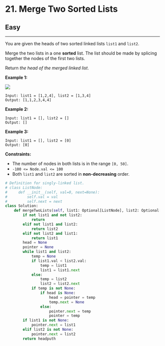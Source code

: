 # 21. Merge Two Sorted Lists

## Easy

***

You are given the heads of two sorted linked lists `list1` and `list2`.

Merge the two lists in a one **sorted** list. The list should be made by splicing together the nodes of the first two lists.

Return _the head of the merged linked list_.

&#x20;

**Example 1:**

![](https://assets.leetcode.com/uploads/2020/10/03/merge\_ex1.jpg)

```
Input: list1 = [1,2,4], list2 = [1,3,4]
Output: [1,1,2,3,4,4]
```

**Example 2:**

```
Input: list1 = [], list2 = []
Output: []
```

**Example 3:**

```
Input: list1 = [], list2 = [0]
Output: [0]
```

&#x20;

**Constraints:**

* The number of nodes in both lists is in the range `[0, 50]`.
* `-100 <= Node.val <= 100`
* Both `list1` and `list2` are sorted in **non-decreasing** order.

```python
# Definition for singly-linked list.
# class ListNode:
#     def __init__(self, val=0, next=None):
#         self.val = val
#         self.next = next
class Solution:
    def mergeTwoLists(self, list1: Optional[ListNode], list2: Optional[ListNode]) -> Optional[ListNode]:
        if not list1 and not list2:
            return
        elif not list1 and list2:
            return list2
        elif not list2 and list1:
            return list1
        head = None
        pointer = None
        while list1 and list2:
            temp = None
            if list1.val < list2.val:
                temp = list1
                list1 = list1.next
            else:
                temp = list2
                list2 = list2.next
            if temp is not None:
                if head is None:
                    head = pointer = temp
                    temp.next = None
                else:
                    pointer.next = temp
                    pointer = temp
        if list1 is not None:
            pointer.next = list1
        elif list2 is not None:
            pointer.next = list2
        return headputh
```
